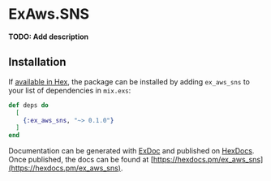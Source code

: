 # ExAws.SNS

**TODO: Add description**

## Installation

If [available in Hex](https://hex.pm/docs/publish), the package can be installed
by adding `ex_aws_sns` to your list of dependencies in `mix.exs`:

```elixir
def deps do
  [
    {:ex_aws_sns, "~> 0.1.0"}
  ]
end
```

Documentation can be generated with [ExDoc](https://github.com/elixir-lang/ex_doc)
and published on [HexDocs](https://hexdocs.pm). Once published, the docs can
be found at [https://hexdocs.pm/ex_aws_sns](https://hexdocs.pm/ex_aws_sns).

